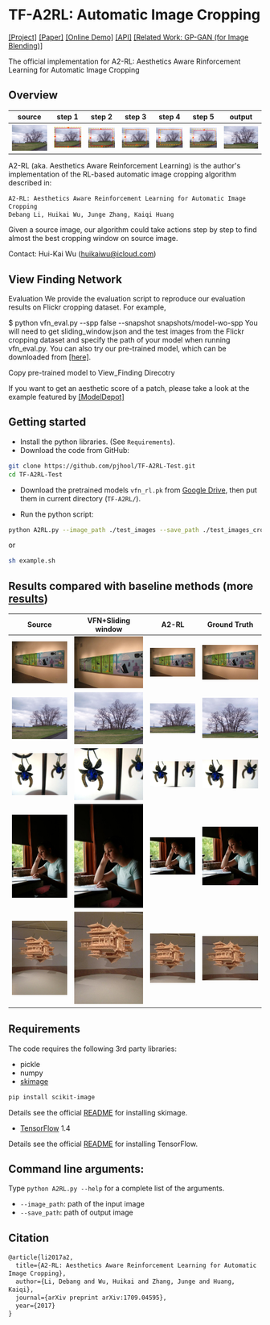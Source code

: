 # TF-A2RL: Automatic Image Cropping
[[Project]](https://debangli.github.io/A2RL/)   [[Paper]](https://arxiv.org/abs/1709.04595)   [[Online Demo]](https://wuhuikai.github.io/TF-A2RL/)    [[API]](https://algorithmia.com/algorithms/wuhuikai/A2RL_online)   [[Related Work: GP-GAN (for Image Blending)]](https://github.com/wuhuikai/GP-GAN)

The official implementation for A2-RL: Aesthetics Aware Rinforcement Learning for Automatic Image Cropping

## Overview

| source | step 1 | step 2 | step 3 | step 4 | step 5 | output| 
| --- | --- | --- | --- | --- | --- | --- |
| ![](images/readme/source.png) | ![](images/readme/step1.png) | ![](images/readme/step2.png) | ![](images/readme/step3.png) | ![](images/readme/step4.png) | ![](images/readme/step5.png) | ![](images/readme/output.png) |

A2-RL (aka. Aesthetics Aware Reinforcement Learning) is the author's implementation of the RL-based automatic image cropping algorithm described in:
```
A2-RL: Aesthetics Aware Reinforcement Learning for Automatic Image Cropping   
Debang Li, Huikai Wu, Junge Zhang, Kaiqi Huang
```

Given a source image, our algorithm could take actions step by step to find almost the best cropping window on source image. 

Contact: Hui-Kai Wu (huikaiwu@icloud.com)

## View Finding Network
Evaluation
We provide the evaluation script to reproduce our evaluation results on Flickr cropping dataset. For example,

$ python vfn_eval.py --spp false --snapshot snapshots/model-wo-spp
You will need to get sliding_window.json and the test images from the Flickr cropping dataset and specify the path of your model when running vfn_eval.py. You can also try our pre-trained model, which can be downloaded from [[here]]( https://drive.google.com/drive/folders/0B0sDVRDPL5zBd3ozNlFmZEZpY1k).

Copy pre-trained model to View_Finding Direcotry 

If you want to get an aesthetic score of a patch, please take a look at the example featured by [[ModelDepot]]( https://modeldepot.io/yilingchen/view-finding-network ) 

## Getting started
* Install the python libraries. (See `Requirements`).
* Download the code from GitHub:
```bash
git clone https://github.com/pjhool/TF-A2RL-Test.git
cd TF-A2RL-Test
```
* Download the pretrained models `vfn_rl.pk` from [Google Drive](https://drive.google.com/open?id=0Bybnpq8dvwudREJnRWhFbk1rYW8), then put them in current directory (`TF-A2RL/`).

* Run the python script:
``` bash
python A2RL.py --image_path ./test_images --save_path ./test_images_cropped
```
or
``` bash
sh example.sh
```

## Results compared with baseline methods (more [results](https://debangli.github.io/A2RL/))

|Source| VFN+Sliding window | A2-RL | Ground Truth |
| --- | --- | --- |---|
| ![](images/readme/1227.jpg) | ![](images/readme/vfn_1227.jpg) | ![](images/readme/a2rl_1227.jpg) | ![](images/readme/gt_1227.jpg) |
| ![](images/readme/1644.jpg) | ![](images/readme/vfn_1644.png) | ![](images/readme/output.png) | ![](images/readme/gt_1644.jpg) |
| ![](images/readme/2747.jpg) | ![](images/readme/vfn_2747.jpg) | ![](images/readme/a2rl_2747.jpg) | ![](images/readme/gt_2747.jpg) |
| ![](images/readme/2903.jpg) | ![](images/readme/vfn_2903.jpg) | ![](images/readme/a2rl_2903.jpg) | ![](images/readme/gt_2903.jpg) |
| ![](images/readme/9036.jpg) | ![](images/readme/vfn_9036.jpg) | ![](images/readme/a2rl_9036.jpg) | ![](images/readme/gt_9036.jpg) |

## Requirements
The code requires the following 3rd party libraries:
* pickle
* numpy
* [skimage](http://scikit-image.org/)
```bash
pip install scikit-image
```
Details see the official [README](https://github.com/scikit-image/scikit-image) for installing skimage.
* [TensorFlow](https://www.tensorflow.org/) 1.4 

Details see the official [README](https://github.com/tensorflow/tensorflow) for installing TensorFlow. 
## Command line arguments:
Type `python A2RL.py --help` for a complete list of the arguments.
* `--image_path`: path of the input image
* `--save_path`: path of output image
## Citation
```
@article{li2017a2,
  title={A2-RL: Aesthetics Aware Reinforcement Learning for Automatic Image Cropping},
  author={Li, Debang and Wu, Huikai and Zhang, Junge and Huang, Kaiqi},
  journal={arXiv preprint arXiv:1709.04595},
  year={2017}
}
```
